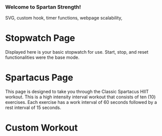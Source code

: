 ### Welcome to Spartan Strength!

SVG, custom hook, timer functions, webpage scalability,


# Stopwatch Page

Displayed here is your basic stopwatch for use. Start, stop, and reset functionalities were the base mode. 

# Spartacus Page

This page is designed to take you through the Classic Spartacus HIIT workout. This is a high intensity interval workout that consists of ten (10) exercises. Each exercise has a work interval of 60 seconds followed by a rest interval of 15 seconds.

# Custom Workout


